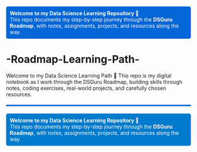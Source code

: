
<p style="background-color:#0366d6; color:white; padding:10px; border-radius:5px;">
<b>Welcome to my Data Science Learning Repository 🚀</b><br>
This repo documents my step-by-step journey through the <b>DSGuru Roadmap</b>, 
with notes, assignments, projects, and resources along the way.
</p>


# -Roadmap-Learning-Path-
Welcome to my Data Science Learning Path 🚀 This repo is my digital notebook as I work through the DSGuru Roadmap, building skills through notes, coding exercises, real-world projects, and carefully chosen resources.
<hr style="height:4px; background-color:#0366d6; border:none; margin:20px 0;">

<p style="background-color:#007acc; color:white; padding:10px; border-radius:5px;">
<b>Welcome to my Data Science Learning Repository 🚀</b><br>
This repo documents my step-by-step journey through the <b>DSGuru Roadmap</b>, 
with notes, assignments, projects, and resources along the way.
</p>

